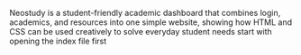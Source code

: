 Neostudy is a student-friendly academic dashboard that combines login, academics, and resources into one simple website, showing how HTML and CSS can be used creatively to solve everyday student needs start with opening the index file first 
